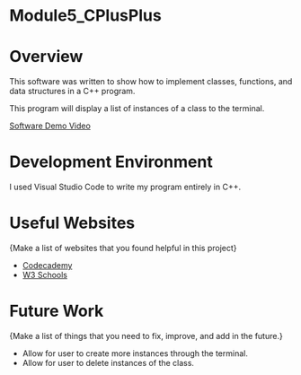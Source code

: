 # Module5_CPlusPlus

# Overview
This software was written to show how to implement classes, functions, and data structures in a C++ program.

This program will display a list of instances of a class to the terminal.

[Software Demo Video](https://youtu.be/iUnuNkplMY0)

# Development Environment

I used Visual Studio Code to write my program entirely in C++.

# Useful Websites

{Make a list of websites that you found helpful in this project}
* [Codecademy](https://www.codecademy.com/)
* [W3 Schools](https://www.w3schools.com)

# Future Work

{Make a list of things that you need to fix, improve, and add in the future.}
* Allow for user to create more instances through the terminal.
* Allow for user to delete instances of the class.